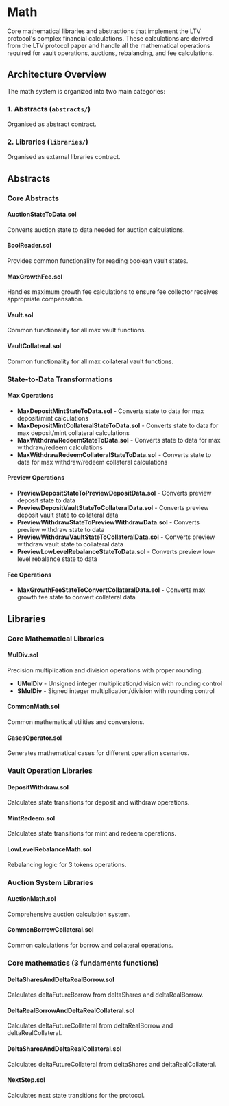 # Math

Core mathematical libraries and abstractions that implement the LTV protocol's complex financial calculations. These calculations are derived from the LTV protocol paper and handle all the mathematical operations required for vault operations, auctions, rebalancing, and fee calculations.

## Architecture Overview

The math system is organized into two main categories:

### 1. **Abstracts** (`abstracts/`)
Organised as abstract contract.

### 2. **Libraries** (`libraries/`)
Organised as extarnal libraries contract.

## Abstracts

### Core Abstracts

#### **AuctionStateToData.sol**
Converts auction state to data needed for auction calculations.

#### **BoolReader.sol**
Provides common functionality for reading boolean vault states.

#### **MaxGrowthFee.sol**
Handles maximum growth fee calculations to ensure fee collector receives appropriate compensation.

#### **Vault.sol**
Common functionality for all max vault functions.

#### **VaultCollateral.sol**
Common functionality for all max collateral vault functions.

### State-to-Data Transformations

#### **Max Operations**
- **MaxDepositMintStateToData.sol** - Converts state to data for max deposit/mint calculations
- **MaxDepositMintCollateralStateToData.sol** - Converts state to data for max deposit/mint collateral calculations
- **MaxWithdrawRedeemStateToData.sol** - Converts state to data for max withdraw/redeem calculations
- **MaxWithdrawRedeemCollateralStateToData.sol** - Converts state to data for max withdraw/redeem collateral calculations

#### **Preview Operations**
- **PreviewDepositStateToPreviewDepositData.sol** - Converts preview deposit state to data
- **PreviewDepositVaultStateToCollateralData.sol** - Converts preview deposit vault state to collateral data
- **PreviewWithdrawStateToPreviewWithdrawData.sol** - Converts preview withdraw state to data
- **PreviewWithdrawVaultStateToCollateralData.sol** - Converts preview withdraw vault state to collateral data
- **PreviewLowLevelRebalanceStateToData.sol** - Converts preview low-level rebalance state to data

#### **Fee Operations**
- **MaxGrowthFeeStateToConvertCollateralData.sol** - Converts max growth fee state to convert collateral data

## Libraries

### Core Mathematical Libraries

#### **MulDiv.sol**
Precision multiplication and division operations with proper rounding.
- **UMulDiv** - Unsigned integer multiplication/division with rounding control
- **SMulDiv** - Signed integer multiplication/division with rounding control

#### **CommonMath.sol**
Common mathematical utilities and conversions.

#### **CasesOperator.sol**
Generates mathematical cases for different operation scenarios.

### Vault Operation Libraries

#### **DepositWithdraw.sol**
Calculates state transitions for deposit and withdraw operations.

#### **MintRedeem.sol**
Calculates state transitions for mint and redeem operations.

#### **LowLevelRebalanceMath.sol**
Rebalancing logic for 3 tokens operations.

### Auction System Libraries

#### **AuctionMath.sol**
Comprehensive auction calculation system.

#### **CommonBorrowCollateral.sol**
Common calculations for borrow and collateral operations.

### Core mathematics (3 fundaments functions)

#### **DeltaSharesAndDeltaRealBorrow.sol**
Calculates deltaFutureBorrow from deltaShares and deltaRealBorrow.

#### **DeltaRealBorrowAndDeltaRealCollateral.sol**
Calculates deltaFutureCollateral from deltaRealBorrow and deltaRealCollateral.

#### **DeltaSharesAndDeltaRealCollateral.sol**
Calculates deltaFutureCollateral from deltaShares and deltaRealCollateral.

#### **NextStep.sol**
Calculates next state transitions for the protocol.
